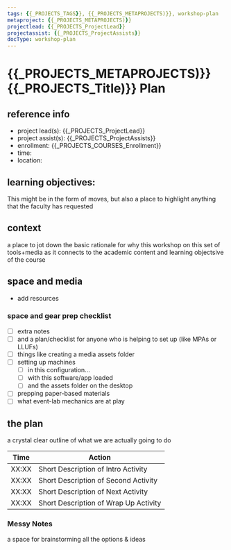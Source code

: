 ```yaml
---
tags: {{_PROJECTS_TAGS}}, {{_PROJECTS_METAPROJECTS)}}, workshop-plan
metaproject: {{_PROJECTS_METAPROJECTS)}}
projectlead: {{_PROJECTS_ProjectLead}}
projectassist: {{_PROJECTS_ProjectAssists}}
docType: workshop-plan
---
```


# {{_PROJECTS_METAPROJECTS)}} {{_PROJECTS_Title)}} Plan

## reference info
* project lead(s): {{_PROJECTS_ProjectLead}}
* project assist(s): {{_PROJECTS_ProjectAssists}}
* enrollment: {{_PROJECTS_COURSES_Enrollment}}
* time:
* location:

## learning objectives:
This might be in the form of moves, but also a place to highlight anything that the faculty has requested

## context
a place to jot down the basic rationale for why this workshop on this set of tools+media as it connects to the academic content and learning objectsive of the course

## space and media 
* add resources

### space and gear prep checklist
- [ ] extra notes
- [ ] and a plan/checklist for anyone who is helping to set up (like MPAs or LLUFs)
- [ ] things like creating a media assets folder
- [ ] setting up machines 
    - [ ] in this configuration...
    - [ ] with this software/app loaded
    - [ ] and the assets folder on the desktop
- [ ] prepping paper-based materials
- [ ] what event-lab mechanics are at play
## the plan
a crystal clear outline of what we are actually going to do


| Time | Action |  
| -------- | -------- | 
| XX:XX     |  Short Description of Intro Activity    | 
| XX:XX     |  Short Description of Second Activity    | 
| XX:XX     |  Short Description of Next Activity    | 
| XX:XX     |  Short Description of Wrap Up Activity    | 

### Messy Notes
a space for brainstorming all the options & ideas

